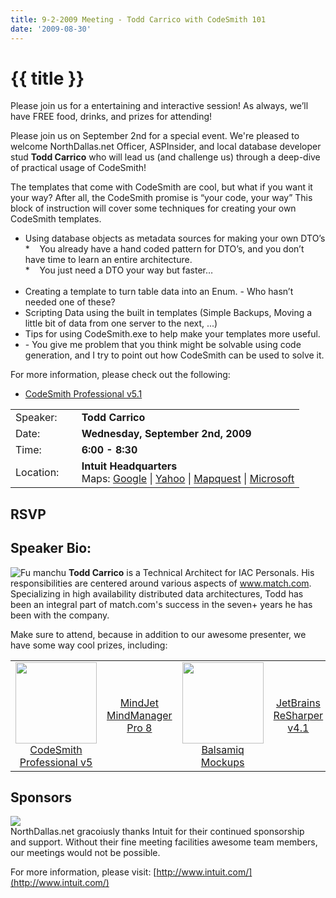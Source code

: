 ```yaml
---
title: 9-2-2009 Meeting - Todd Carrico with CodeSmith 101
date: '2009-08-30'
---
```

# {{ title }}

Please join us for a entertaining and interactive session! As always, we’ll have FREE food, drinks, and prizes for attending!

Please join us on September 2nd for a special event. We're pleased to welcome NorthDallas.net Officer, ASPInsider, and local database developer stud **Todd Carrico** who will lead us (and challenge us) through a deep-dive of practical usage of CodeSmith!

The templates that come with CodeSmith are cool, but what if you want it your way? After all, the CodeSmith promise is “your code, your way” This block of instruction will cover some techniques for creating your own CodeSmith templates.

-   Using database objects as metadata sources for making your own DTO’s  
    \*    You already have a hand coded pattern for DTO’s, and you don’t have time to learn an entire architecture.  
    \*    You just need a DTO your way but faster…  
     
-   Creating a template to turn table data into an Enum. - Who hasn’t needed one of these?
-   Scripting Data using the built in templates (Simple Backups, Moving a little bit of data from one server to the next, ...)
-   Tips for using CodeSmith.exe to help make your templates more useful.
-   \- You give me problem that you think might be solvable using code generation, and I try to point out how CodeSmith can be used to solve it.

For more information, please check out the following:

-   [CodeSmith Professional v5.1](http://codesmithtools.com)

<table><tbody><tr><td>Speaker:</td><td>&nbsp;</td><td><b>Todd Carrico</b></td></tr><tr><td>Date:</td><td>&nbsp;</td><td><b>Wednesday, September 2nd, 2009</b></td></tr><tr><td>Time:</td><td>&nbsp;</td><td><b>6:00 - 8:30</b></td></tr><tr><td>Location:</td><td>&nbsp;</td><td><b>Intuit Headquarters</b><br>Maps: <a target="_blank" href="http://maps.google.com/maps?q=5601 Headquarters Drive,+Plano,+TX+75024+United States&amp;hl=en">Google</a> | <a target="_blank" href="http://maps.yahoo.com/maps_result?addr=5601 Headquarters Drive&amp;csz=Plano,+TX+75024&amp;country=us">Yahoo</a> | <a target="_blank" href="http://www.mapquest.com/maps/map.adp?country=US&amp;address=5601 Headquarters Drive&amp;city=Plano&amp;state=TX&amp;zipcode=75024">Mapquest</a> | <a target="_blank" href="http://maps.live.com/default.aspx?v=2&amp;style=r&amp;lvl=100&amp;where1=5601 Headquarters Drive%2CPlano%2CTX%2C75024">Microsoft</a></td></tr></tbody></table>

## RSVP

## Speaker Bio:

![Fu manchu](http://northdallas.net/files/headshot/headshot-tcarrico.jpg) **Todd Carrico** is a Technical Architect for IAC Personals. His responsibilities are centered around various aspects of www.match.com. Specializing in high availability distributed data architectures, Todd has been an integral part of match.com's success in the seven+ years he has been with the company.

Make sure to attend, because in addition to our awesome presenter, we have some way cool prizes, including:

<table border="0" cellspacing="2" cellpadding="2"><tbody><tr><td align="center" xvalign="top"><div id="Div1"><a target="_new" href="http://www.codesmithtools.com/"><img border="0" width="130" alt="" src="http://northdallas.net/files/sponsor/CodeSmithLogo.gif"><br>CodeSmith<br>Professional v5</a></div></td><td align="center" xvalign="top"><div id="giveaway"><a target="_new" href="http://www.mindjet.com/products/mindmanager/default.aspx"><img border="0" alt="" src="http://www.mindjet.com/media/images/global/home/redlogo.gif"><br>MindJet MindManager<br>Pro 8</a></div></td><td align="center" xvalign="top"><div id="giveaway"><a target="_new" href="http://balsamiq.com/products"><img border="0" width="130" alt="" src="http://balsamiq.com/images/balsamiq_logo1.jpg"><br>Balsamiq Mockups</a></div></td><td align="center" xvalign="top"><div id="giveaway"><a target="_new" href="http://www.jetbrains.com/resharper/"><img border="0" alt="" src="http://northdallas.net/files/sponsor/logo_jetbrains.gif"><br>JetBrains<br>ReSharper v4.1</a></div></td></tr></tbody></table>

## Sponsors

[![](http://nddnug.net/files/uploads/intuit_logo.jpg)](http://intuit.com)  
NorthDallas.net gracoiusly thanks Intuit for their continued sponsorship  
and support. Without their fine meeting facilities awesome team members, our meetings would not be possible.  
  
For more information, please visit: [http://www.intuit.com/](http://www.intuit.com/)
    
